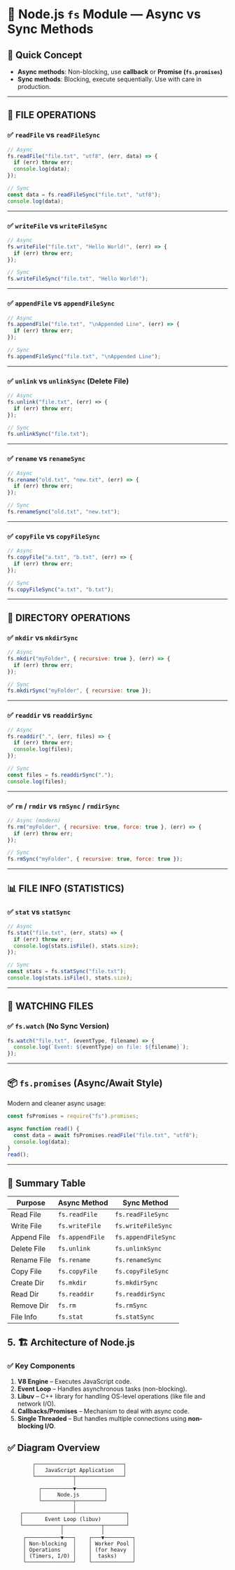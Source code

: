 # 📁 Node.js `fs` Module — **Async vs Sync Methods**

## 🧠 Quick Concept

- **Async methods**: Non-blocking, use **callback** or **Promise (`fs.promises`)**
- **Sync methods**: Blocking, execute sequentially. Use with care in production.

---

## 📜 FILE OPERATIONS

### ✅ `readFile` vs `readFileSync`

```js
// Async
fs.readFile("file.txt", "utf8", (err, data) => {
  if (err) throw err;
  console.log(data);
});

// Sync
const data = fs.readFileSync("file.txt", "utf8");
console.log(data);
```

---

### ✅ `writeFile` vs `writeFileSync`

```js
// Async
fs.writeFile("file.txt", "Hello World!", (err) => {
  if (err) throw err;
});

// Sync
fs.writeFileSync("file.txt", "Hello World!");
```

---

### ✅ `appendFile` vs `appendFileSync`

```js
// Async
fs.appendFile("file.txt", "\nAppended Line", (err) => {
  if (err) throw err;
});

// Sync
fs.appendFileSync("file.txt", "\nAppended Line");
```

---

### ✅ `unlink` vs `unlinkSync` (Delete File)

```js
// Async
fs.unlink("file.txt", (err) => {
  if (err) throw err;
});

// Sync
fs.unlinkSync("file.txt");
```

---

### ✅ `rename` vs `renameSync`

```js
// Async
fs.rename("old.txt", "new.txt", (err) => {
  if (err) throw err;
});

// Sync
fs.renameSync("old.txt", "new.txt");
```

---

### ✅ `copyFile` vs `copyFileSync`

```js
// Async
fs.copyFile("a.txt", "b.txt", (err) => {
  if (err) throw err;
});

// Sync
fs.copyFileSync("a.txt", "b.txt");
```

---

## 📁 DIRECTORY OPERATIONS

### ✅ `mkdir` vs `mkdirSync`

```js
// Async
fs.mkdir("myFolder", { recursive: true }, (err) => {
  if (err) throw err;
});

// Sync
fs.mkdirSync("myFolder", { recursive: true });
```

---

### ✅ `readdir` vs `readdirSync`

```js
// Async
fs.readdir(".", (err, files) => {
  if (err) throw err;
  console.log(files);
});

// Sync
const files = fs.readdirSync(".");
console.log(files);
```

---

### ✅ `rm` / `rmdir` vs `rmSync` / `rmdirSync`

```js
// Async (modern)
fs.rm("myFolder", { recursive: true, force: true }, (err) => {
  if (err) throw err;
});

// Sync
fs.rmSync("myFolder", { recursive: true, force: true });
```

---

## 📊 FILE INFO (STATISTICS)

### ✅ `stat` vs `statSync`

```js
// Async
fs.stat("file.txt", (err, stats) => {
  if (err) throw err;
  console.log(stats.isFile(), stats.size);
});

// Sync
const stats = fs.statSync("file.txt");
console.log(stats.isFile(), stats.size);
```

---

## 👀 WATCHING FILES

### ✅ `fs.watch` (No Sync Version)

```js
fs.watch("file.txt", (eventType, filename) => {
  console.log(`Event: ${eventType} on file: ${filename}`);
});
```

---

## 📦 `fs.promises` (Async/Await Style)

Modern and cleaner async usage:

```js
const fsPromises = require("fs").promises;

async function read() {
  const data = await fsPromises.readFile("file.txt", "utf8");
  console.log(data);
}
read();
```

---

## 📌 Summary Table

| Purpose     | Async Method    | Sync Method         |
| ----------- | --------------- | ------------------- |
| Read File   | `fs.readFile`   | `fs.readFileSync`   |
| Write File  | `fs.writeFile`  | `fs.writeFileSync`  |
| Append File | `fs.appendFile` | `fs.appendFileSync` |
| Delete File | `fs.unlink`     | `fs.unlinkSync`     |
| Rename File | `fs.rename`     | `fs.renameSync`     |
| Copy File   | `fs.copyFile`   | `fs.copyFileSync`   |
| Create Dir  | `fs.mkdir`      | `fs.mkdirSync`      |
| Read Dir    | `fs.readdir`    | `fs.readdirSync`    |
| Remove Dir  | `fs.rm`         | `fs.rmSync`         |
| File Info   | `fs.stat`       | `fs.statSync`       |

## 5. 🏗️ Architecture of Node.js

### ✅ Key Components

1. **V8 Engine** – Executes JavaScript code.
2. **Event Loop** – Handles asynchronous tasks (non-blocking).
3. **Libuv** – C++ library for handling OS-level operations (like file and network I/O).
4. **Callbacks/Promises** – Mechanism to deal with async code.
5. **Single Threaded** – But handles multiple connections using **non-blocking I/O**.

## ✅ Diagram Overview

            ┌────────────────────────────┐
            │   JavaScript Application   │
            └────────────┬───────────────┘
                         │
              ┌──────────▼─────────┐
              │     Node.js        │
              └──────────┬─────────┘
                         │
        ┌────────────────┴────────────────┐
        │       Event Loop (libuv)        │
        └────────────┬────────────┬───────┘
                     │            │
         ┌───────────▼───┐    ┌───▼─────────┐
         │ Non-blocking  │    │ Worker Pool │
         │ Operations    │    │ (for heavy  │
         │ (Timers, I/O) │    │  tasks)     │
         └───────────────┘    └─────────────┘
